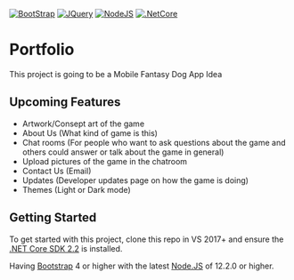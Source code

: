 [![BootStrap](https://img.shields.io/badge/Bootstrap%20-4.3.1-brightgreen.svg?style=flat)](https://getbootstrap.com/)
[![JQuery](https://img.shields.io/badge/JQuery%20-3.4.0-brightgreen.svg?style=flat)](https://jquery.com/)
[![NodeJS](https://img.shields.io/badge/NodeJS%20-12.2.0-brightgreen.svg?style=flat)](https://nodejs.org/en/)
[![.NetCore](https://img.shields.io/badge/.NetCore%20-2.2.0-brightgreen.svg?style=flat)](https://dotnet.microsoft.com/download)

# Portfolio
This project is going to be a Mobile Fantasy Dog App Idea

## Upcoming Features
- Artwork/Consept art of the game
- About Us (What kind of game is this)
- Chat rooms (For people who want to ask questions about the game and others could answer or talk about the game in general)
- Upload pictures of the game in the chatroom
- Contact Us (Email)
- Updates (Developer updates page on how the game is doing)
- Themes (Light or Dark mode)

## Getting Started
To get started with this project, clone this repo in VS 2017+ and ensure the [.NET Core SDK 2.2](https://dotnet.microsoft.com/download) is installed.

Having [Bootstrap](https://getbootstrap.com/) 4 or higher with the latest [Node.JS](https://nodejs.org/en/) of 12.2.0 or higher.
